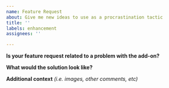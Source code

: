 ```yaml
---
name: Feature Request
about: Give me new ideas to use as a procrastination tactic
title: ''
labels: enhancement
assignees: ''

---
```


**Is your feature request related to a problem with the add-on?**


**What would the solution look like?**


**Additional context** *(i.e. images, other comments, etc)*
